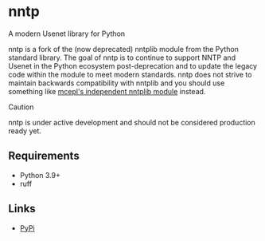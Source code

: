 # nntp
A modern Usenet library for Python

nntp is a fork of the (now deprecated) nntplib module from the Python standard library. The goal of nntp is to continue to support NNTP and Usenet in the Python ecosystem post-deprecation and to update the legacy code within the module to meet modern standards. nntp does not strive to maintain backwards compatibility with nntplib and you should use something like [mcepl's independent nntplib module](https://git.cepl.eu/cgit/python/nntplib/]) instead. 

> [!CAUTION]
> nntp is under active development and should not be considered production ready yet.


## Requirements
* Python 3.9+
* ruff

## Links
* [PyPi](https://pypi.org/project/nntp/)
